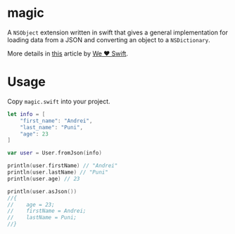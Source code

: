 magic
=====

A `NSObject` extension written in swift that gives a general implementation for loading data from a JSON and converting an object to a `NSDictionary`.

More details in [this]() article by [We ❤ Swift](http://www.weheartswift.com/).

# Usage

Copy `magic.swift` into your project.

```swift
let info = [
    "first_name": "Andrei",
    "last_name": "Puni",
    "age": 23
]

var user = User.fromJson(info)

println(user.firstName) // "Andrei"
println(user.lastName) // "Puni"
println(user.age) // 23

println(user.asJson())
//{
//    age = 23;
//    firstName = Andrei;
//    lastName = Puni;
//}
```
